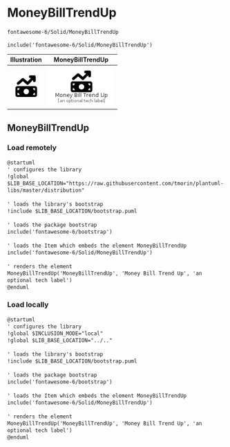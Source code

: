 # MoneyBillTrendUp


```text
fontawesome-6/Solid/MoneyBillTrendUp
```

```text
include('fontawesome-6/Solid/MoneyBillTrendUp')
```



| Illustration | MoneyBillTrendUp |
| :---: | :---: |
| ![illustration for Illustration](../../fontawesome-6/Solid/MoneyBillTrendUp.png) | ![illustration for MoneyBillTrendUp](../../fontawesome-6/Solid/MoneyBillTrendUp.Local.png) |




## MoneyBillTrendUp

### Load remotely
```plantuml
@startuml
' configures the library
!global $LIB_BASE_LOCATION="https://raw.githubusercontent.com/tmorin/plantuml-libs/master/distribution"

' loads the library's bootstrap
!include $LIB_BASE_LOCATION/bootstrap.puml

' loads the package bootstrap
include('fontawesome-6/bootstrap')

' loads the Item which embeds the element MoneyBillTrendUp
include('fontawesome-6/Solid/MoneyBillTrendUp')

' renders the element
MoneyBillTrendUp('MoneyBillTrendUp', 'Money Bill Trend Up', 'an optional tech label')
@enduml
```

### Load locally
```plantuml
@startuml
' configures the library
!global $INCLUSION_MODE="local"
!global $LIB_BASE_LOCATION="../.."

' loads the library's bootstrap
!include $LIB_BASE_LOCATION/bootstrap.puml

' loads the package bootstrap
include('fontawesome-6/bootstrap')

' loads the Item which embeds the element MoneyBillTrendUp
include('fontawesome-6/Solid/MoneyBillTrendUp')

' renders the element
MoneyBillTrendUp('MoneyBillTrendUp', 'Money Bill Trend Up', 'an optional tech label')
@enduml
```

